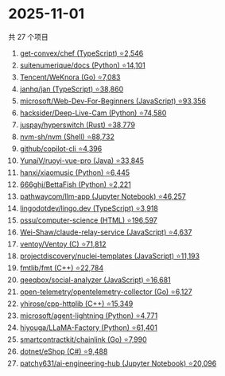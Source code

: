 # 2025-11-01

共 27 个项目

<!-- BEGIN GITHUB -->
<!-- 最后更新时间 2025-11-01 22:07:03 +0800 -->
1. [get-convex/chef (TypeScript) ⭐2,546](https://github.com/get-convex/chef)
1. [suitenumerique/docs (Python) ⭐14,101](https://github.com/suitenumerique/docs)
1. [Tencent/WeKnora (Go) ⭐7,083](https://github.com/Tencent/WeKnora)
1. [janhq/jan (TypeScript) ⭐38,860](https://github.com/janhq/jan)
1. [microsoft/Web-Dev-For-Beginners (JavaScript) ⭐93,356](https://github.com/microsoft/Web-Dev-For-Beginners)
1. [hacksider/Deep-Live-Cam (Python) ⭐74,580](https://github.com/hacksider/Deep-Live-Cam)
1. [juspay/hyperswitch (Rust) ⭐38,779](https://github.com/juspay/hyperswitch)
1. [nvm-sh/nvm (Shell) ⭐88,732](https://github.com/nvm-sh/nvm)
1. [github/copilot-cli ⭐4,396](https://github.com/github/copilot-cli)
1. [YunaiV/ruoyi-vue-pro (Java) ⭐33,845](https://github.com/YunaiV/ruoyi-vue-pro)
1. [hanxi/xiaomusic (Python) ⭐6,445](https://github.com/hanxi/xiaomusic)
1. [666ghj/BettaFish (Python) ⭐2,221](https://github.com/666ghj/BettaFish)
1. [pathwaycom/llm-app (Jupyter Notebook) ⭐46,257](https://github.com/pathwaycom/llm-app)
1. [lingodotdev/lingo.dev (TypeScript) ⭐3,918](https://github.com/lingodotdev/lingo.dev)
1. [ossu/computer-science (HTML) ⭐196,597](https://github.com/ossu/computer-science)
1. [Wei-Shaw/claude-relay-service (JavaScript) ⭐4,637](https://github.com/Wei-Shaw/claude-relay-service)
1. [ventoy/Ventoy (C) ⭐71,812](https://github.com/ventoy/Ventoy)
1. [projectdiscovery/nuclei-templates (JavaScript) ⭐11,193](https://github.com/projectdiscovery/nuclei-templates)
1. [fmtlib/fmt (C++) ⭐22,784](https://github.com/fmtlib/fmt)
1. [qeeqbox/social-analyzer (JavaScript) ⭐16,681](https://github.com/qeeqbox/social-analyzer)
1. [open-telemetry/opentelemetry-collector (Go) ⭐6,127](https://github.com/open-telemetry/opentelemetry-collector)
1. [yhirose/cpp-httplib (C++) ⭐15,349](https://github.com/yhirose/cpp-httplib)
1. [microsoft/agent-lightning (Python) ⭐4,771](https://github.com/microsoft/agent-lightning)
1. [hiyouga/LLaMA-Factory (Python) ⭐61,401](https://github.com/hiyouga/LLaMA-Factory)
1. [smartcontractkit/chainlink (Go) ⭐7,990](https://github.com/smartcontractkit/chainlink)
1. [dotnet/eShop (C#) ⭐9,488](https://github.com/dotnet/eShop)
1. [patchy631/ai-engineering-hub (Jupyter Notebook) ⭐20,096](https://github.com/patchy631/ai-engineering-hub)
<!-- END GITHUB -->